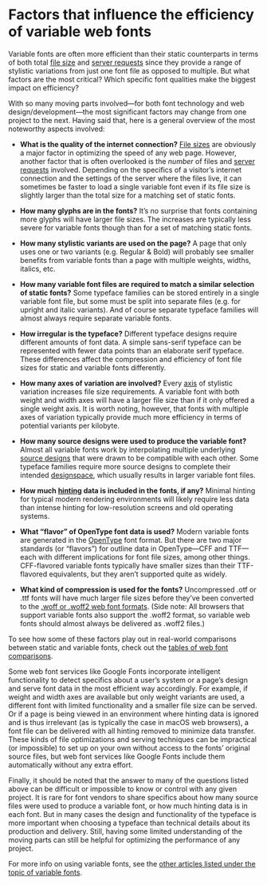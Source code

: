 # Factors that influence the efficiency of variable web fonts

Variable fonts are often more efficient than their static counterparts in terms of both total [file size](https://fonts.google.com/knowledge/) and [server requests](https://fonts.google.com/knowledge/) since they provide a range of stylistic variations from just one font file as opposed to multiple. But what factors are the most critical? Which specific font qualities make the biggest impact on efficiency?

With so many moving parts involved—for both font technology and web design/development—the most significant factors may change from one project to the next. Having said that, here is a general overview of the most noteworthy aspects involved:

- **What is the quality of the internet connection?** [File sizes](https://fonts.google.com/knowledge/glossary/file_size) are obviously a major factor in optimizing the speed of any web page. However, another factor that is often overlooked is the *number* of files and [server requests](https://fonts.google.com/knowledge/) involved. Depending on the specifics of a visitor’s internet connection and the settings of the server where the files live, it can sometimes be faster to load a single variable font even if its file size is slightly larger than the total size for a matching set of static fonts.

- **How many glyphs are in the fonts?** It’s no surprise that fonts containing more glyphs will have larger file sizes. The increases are typically less severe for variable fonts though than for a set of matching static fonts.

- **How many stylistic variants are used on the page?** A page that only uses one or two variants (e.g. Regular & Bold) will probably see smaller benefits from variable fonts than a page with multiple weights, widths, italics, etc.

- **How many variable font files are required to match a similar selection of static fonts?** Some typeface families can be stored entirely in a single variable font file, but some must be split into separate files (e.g. for upright and italic variants). And of course separate typeface families will almost always require separate variable fonts.

- **How irregular is the typeface?** Different typeface designs require different amounts of font data. A simple sans-serif typeface can be represented with fewer data points than an elaborate serif typeface. These differences affect the compression and efficiency of font file sizes for static and variable fonts differently.

- **How many axes of variation are involved?** Every [axis](https://fonts.google.com/knowledge/glossary/axis_in_variable_fonts) of stylistic variation increases file size requirements. A variable font with both weight and width axes will have a larger file size than if it only offered a single weight axis. It is worth noting, however, that fonts with multiple axes of variation typically provide much more efficiency in terms of potential variants per kilobyte.

- **How many source designs were used to produce the variable font?** Almost all variable fonts work by interpolating multiple underlying [source designs](https://fonts.google.com/knowledge/glossary/masters) that were drawn to be compatible with each other. Some typeface families require more source designs to complete their intended [designspace](https://fonts.google.com/knowledge/), which usually results in larger variable font files.

- **How much [hinting](https://fonts.google.com/knowledge/glossary/hinting) data is included in the fonts, if any?** Minimal hinting for typical modern rendering environments will likely require less data than intense hinting for low-resolution screens and old operating systems.

- **What “flavor” of OpenType font data is used?** Modern variable fonts are generated in the [OpenType](https://fonts.google.com/knowledge/glossary/open_type) font format. But there are two major standards (or “flavors”) for outline data in OpenType—CFF and TTF—each with different implications for font file sizes, among other things. CFF-flavored variable fonts typically have smaller sizes than their TTF-flavored equivalents, but they aren’t supported quite as widely.

- **What kind of compression is used for the fonts?** Uncompressed .otf or .ttf fonts will have much larger file sizes before they’ve been converted to the [.woff or .woff2 web font formats](https://fonts.google.com/knowledge/). (Side note: All browsers that support variable fonts also support the .woff2 format, so variable web fonts should almost always be delivered as .woff2 files.)

To see how some of these factors play out in real-world comparisons between static and variable fonts, check out the [tables of web font comparisons](https://fonts.google.com/knowledge/).

Some web font services like Google Fonts incorporate intelligent functionality to detect specifics about a user’s system or a page’s design and serve font data in the most efficient way accordingly. For example, if weight and width axes are available but only weight variants are used, a different font with limited functionality and a smaller file size can be served. Or if a page is being viewed in an environment where hinting data is ignored and is thus irrelevant (as is typically the case in macOS web browsers), a font file can be delivered with all hinting removed to minimize data transfer. These kinds of file optimizations and serving techniques can be impractical (or impossible) to set up on your own without access to the fonts’ original source files, but web font services like Google Fonts include them automatically without any extra effort.

Finally, it should be noted that the answer to many of the questions listed above can be difficult or impossible to know or control with any given project. It is rare for font vendors to share specifics about how many source files were used to produce a variable font, or how much hinting data is in each font. But in many cases the design and functionality of the typeface is more important when choosing a typeface than technical details about its production and delivery. Still, having some limited understanding of the moving parts can still be helpful for optimizing the performance of any project.

For more info on using variable fonts, see the [other articles listed under the topic of variable fonts](https://fonts.google.com/knowledge/topics/variable_fonts).
